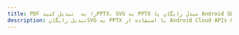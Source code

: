 ---title: PDF را به  تبدیل کنیدPPTX، SVG به PPTX مبدل رایگان یا Android SDKdescription: تبدیل رایگانSVG به PPTX با استفاده از Android Cloud APIs & SDK همچنین اسناد PDF را در Cloud ایجاد، ویرایش و رندر کنید.---